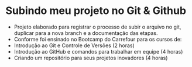 # Subindo meu projeto no Git & Github

- Projeto elaborado para registrar o processo de subir o arquivo no git, duplicar para a nova branch e a documentação das etapas.
- Conforme foi ensinado no Bootcamp do Carrefour para os cursos de:
- Introdução ao Git e Controle de Versões (2 horas)
- Introdução ao GitHub e comandos para trabalhar em equipe (4 horas)
- Criando um repositório para seus projetos inovadores (4 horas)
